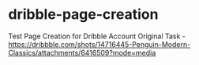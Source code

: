 # dribble-page-creation
Test Page Creation for Dribble Account
Original Task - https://dribbble.com/shots/14716445-Penguin-Modern-Classics/attachments/6416509?mode=media
